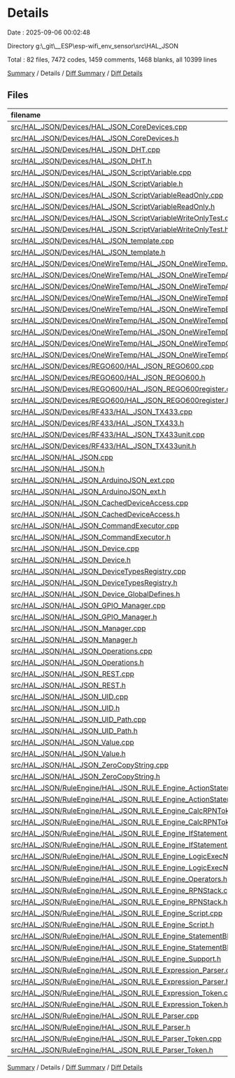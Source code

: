 # Details

Date : 2025-09-06 00:02:48

Directory g:\\_git\\__ESP\\esp-wifi_env_sensor\\src\\HAL_JSON

Total : 82 files,  7472 codes, 1459 comments, 1468 blanks, all 10399 lines

[Summary](results.md) / Details / [Diff Summary](diff.md) / [Diff Details](diff-details.md)

## Files
| filename | language | code | comment | blank | total |
| :--- | :--- | ---: | ---: | ---: | ---: |
| [src/HAL\_JSON/Devices/HAL\_JSON\_CoreDevices.cpp](/src/HAL_JSON/Devices/HAL_JSON_CoreDevices.cpp) | C++ | 280 | 66 | 51 | 397 |
| [src/HAL\_JSON/Devices/HAL\_JSON\_CoreDevices.h](/src/HAL_JSON/Devices/HAL_JSON_CoreDevices.h) | C++ | 106 | 35 | 23 | 164 |
| [src/HAL\_JSON/Devices/HAL\_JSON\_DHT.cpp](/src/HAL_JSON/Devices/HAL_JSON_DHT.cpp) | C++ | 118 | 6 | 16 | 140 |
| [src/HAL\_JSON/Devices/HAL\_JSON\_DHT.h](/src/HAL_JSON/Devices/HAL_JSON_DHT.h) | C++ | 37 | 2 | 14 | 53 |
| [src/HAL\_JSON/Devices/HAL\_JSON\_ScriptVariable.cpp](/src/HAL_JSON/Devices/HAL_JSON_SCRIPTVariable.cpp) | C++ | 43 | 2 | 8 | 53 |
| [src/HAL\_JSON/Devices/HAL\_JSON\_ScriptVariable.h](/src/HAL_JSON/Devices/HAL_JSON_SCRIPTVariable.h) | C++ | 22 | 0 | 7 | 29 |
| [src/HAL\_JSON/Devices/HAL\_JSON\_ScriptVariableReadOnly.cpp](/src/HAL_JSON/Devices/HAL_JSON_SCRIPTVariableReadOnly.cpp) | C++ | 35 | 2 | 8 | 45 |
| [src/HAL\_JSON/Devices/HAL\_JSON\_ScriptVariableReadOnly.h](/src/HAL_JSON/Devices/HAL_JSON_SCRIPTVariableReadOnly.h) | C++ | 20 | 0 | 7 | 27 |
| [src/HAL\_JSON/Devices/HAL\_JSON\_ScriptVariableWriteOnlyTest.cpp](/src/HAL_JSON/Devices/HAL_JSON_SCRIPTVariableWriteOnlyTest.cpp) | C++ | 35 | 2 | 8 | 45 |
| [src/HAL\_JSON/Devices/HAL\_JSON\_ScriptVariableWriteOnlyTest.h](/src/HAL_JSON/Devices/HAL_JSON_SCRIPTVariableWriteOnlyTest.h) | C++ | 20 | 0 | 7 | 27 |
| [src/HAL\_JSON/Devices/HAL\_JSON\_template.cpp](/src/HAL_JSON/Devices/HAL_JSON_template.cpp) | C++ | 23 | 1 | 8 | 32 |
| [src/HAL\_JSON/Devices/HAL\_JSON\_template.h](/src/HAL_JSON/Devices/HAL_JSON_template.h) | C++ | 18 | 0 | 6 | 24 |
| [src/HAL\_JSON/Devices/OneWireTemp/HAL\_JSON\_OneWireTemp.h](/src/HAL_JSON/Devices/OneWireTemp/HAL_JSON_OneWireTemp.h) | C++ | 4 | 3 | 2 | 9 |
| [src/HAL\_JSON/Devices/OneWireTemp/HAL\_JSON\_OneWireTempAutoRefresh.cpp](/src/HAL_JSON/Devices/OneWireTemp/HAL_JSON_OneWireTempAutoRefresh.cpp) | C++ | 43 | 5 | 8 | 56 |
| [src/HAL\_JSON/Devices/OneWireTemp/HAL\_JSON\_OneWireTempAutoRefresh.h](/src/HAL_JSON/Devices/OneWireTemp/HAL_JSON_OneWireTempAutoRefresh.h) | C++ | 31 | 0 | 17 | 48 |
| [src/HAL\_JSON/Devices/OneWireTemp/HAL\_JSON\_OneWireTempBus.cpp](/src/HAL_JSON/Devices/OneWireTemp/HAL_JSON_OneWireTempBus.cpp) | C++ | 221 | 12 | 34 | 267 |
| [src/HAL\_JSON/Devices/OneWireTemp/HAL\_JSON\_OneWireTempBus.h](/src/HAL_JSON/Devices/OneWireTemp/HAL_JSON_OneWireTempBus.h) | C++ | 44 | 1 | 16 | 61 |
| [src/HAL\_JSON/Devices/OneWireTemp/HAL\_JSON\_OneWireTempDevice.cpp](/src/HAL_JSON/Devices/OneWireTemp/HAL_JSON_OneWireTempDevice.cpp) | C++ | 99 | 14 | 27 | 140 |
| [src/HAL\_JSON/Devices/OneWireTemp/HAL\_JSON\_OneWireTempDevice.h](/src/HAL_JSON/Devices/OneWireTemp/HAL_JSON_OneWireTempDevice.h) | C++ | 53 | 2 | 18 | 73 |
| [src/HAL\_JSON/Devices/OneWireTemp/HAL\_JSON\_OneWireTempGroup.cpp](/src/HAL_JSON/Devices/OneWireTemp/HAL_JSON_OneWireTempGroup.cpp) | C++ | 181 | 6 | 18 | 205 |
| [src/HAL\_JSON/Devices/OneWireTemp/HAL\_JSON\_OneWireTempGroup.h](/src/HAL_JSON/Devices/OneWireTemp/HAL_JSON_OneWireTempGroup.h) | C++ | 29 | 1 | 12 | 42 |
| [src/HAL\_JSON/Devices/REGO600/HAL\_JSON\_REGO600.cpp](/src/HAL_JSON/Devices/REGO600/HAL_JSON_REGO600.cpp) | C++ | 122 | 4 | 13 | 139 |
| [src/HAL\_JSON/Devices/REGO600/HAL\_JSON\_REGO600.h](/src/HAL_JSON/Devices/REGO600/HAL_JSON_REGO600.h) | C++ | 28 | 1 | 6 | 35 |
| [src/HAL\_JSON/Devices/REGO600/HAL\_JSON\_REGO600register.cpp](/src/HAL_JSON/Devices/REGO600/HAL_JSON_REGO600register.cpp) | C++ | 58 | 4 | 11 | 73 |
| [src/HAL\_JSON/Devices/REGO600/HAL\_JSON\_REGO600register.h](/src/HAL_JSON/Devices/REGO600/HAL_JSON_REGO600register.h) | C++ | 39 | 3 | 9 | 51 |
| [src/HAL\_JSON/Devices/RF433/HAL\_JSON\_TX433.cpp](/src/HAL_JSON/Devices/RF433/HAL_JSON_TX433.cpp) | C++ | 102 | 4 | 14 | 120 |
| [src/HAL\_JSON/Devices/RF433/HAL\_JSON\_TX433.h](/src/HAL_JSON/Devices/RF433/HAL_JSON_TX433.h) | C++ | 25 | 0 | 9 | 34 |
| [src/HAL\_JSON/Devices/RF433/HAL\_JSON\_TX433unit.cpp](/src/HAL_JSON/Devices/RF433/HAL_JSON_TX433unit.cpp) | C++ | 70 | 2 | 14 | 86 |
| [src/HAL\_JSON/Devices/RF433/HAL\_JSON\_TX433unit.h](/src/HAL_JSON/Devices/RF433/HAL_JSON_TX433unit.h) | C++ | 31 | 6 | 12 | 49 |
| [src/HAL\_JSON/HAL\_JSON.cpp](/src/HAL_JSON/HAL_JSON.cpp) | C++ | 12 | 0 | 4 | 16 |
| [src/HAL\_JSON/HAL\_JSON.h](/src/HAL_JSON/HAL_JSON.h) | C++ | 15 | 0 | 6 | 21 |
| [src/HAL\_JSON/HAL\_JSON\_ArduinoJSON\_ext.cpp](/src/HAL_JSON/HAL_JSON_ArduinoJSON_ext.cpp) | C++ | 101 | 0 | 13 | 114 |
| [src/HAL\_JSON/HAL\_JSON\_ArduinoJSON\_ext.h](/src/HAL_JSON/HAL_JSON_ArduinoJSON_ext.h) | C++ | 25 | 0 | 11 | 36 |
| [src/HAL\_JSON/HAL\_JSON\_CachedDeviceAccess.cpp](/src/HAL_JSON/HAL_JSON_CachedDeviceAccess.cpp) | C++ | 48 | 0 | 8 | 56 |
| [src/HAL\_JSON/HAL\_JSON\_CachedDeviceAccess.h](/src/HAL_JSON/HAL_JSON_CachedDeviceAccess.h) | C++ | 25 | 8 | 12 | 45 |
| [src/HAL\_JSON/HAL\_JSON\_CommandExecutor.cpp](/src/HAL_JSON/HAL_JSON_CommandExecutor.cpp) | C++ | 251 | 24 | 34 | 309 |
| [src/HAL\_JSON/HAL\_JSON\_CommandExecutor.h](/src/HAL_JSON/HAL_JSON_CommandExecutor.h) | C++ | 41 | 6 | 11 | 58 |
| [src/HAL\_JSON/HAL\_JSON\_Device.cpp](/src/HAL_JSON/HAL_JSON_Device.cpp) | C++ | 36 | 0 | 12 | 48 |
| [src/HAL\_JSON/HAL\_JSON\_Device.h](/src/HAL_JSON/HAL_JSON_Device.h) | C++ | 62 | 6 | 19 | 87 |
| [src/HAL\_JSON/HAL\_JSON\_DeviceTypesRegistry.cpp](/src/HAL_JSON/HAL_JSON_DeviceTypesRegistry.cpp) | C++ | 35 | 2 | 10 | 47 |
| [src/HAL\_JSON/HAL\_JSON\_DeviceTypesRegistry.h](/src/HAL_JSON/HAL_JSON_DeviceTypesRegistry.h) | C++ | 22 | 0 | 10 | 32 |
| [src/HAL\_JSON/HAL\_JSON\_Device\_GlobalDefines.h](/src/HAL_JSON/HAL_JSON_Device_GlobalDefines.h) | C++ | 42 | 5 | 14 | 61 |
| [src/HAL\_JSON/HAL\_JSON\_GPIO\_Manager.cpp](/src/HAL_JSON/HAL_JSON_GPIO_Manager.cpp) | C++ | 215 | 13 | 16 | 244 |
| [src/HAL\_JSON/HAL\_JSON\_GPIO\_Manager.h](/src/HAL_JSON/HAL_JSON_GPIO_Manager.h) | C++ | 52 | 15 | 18 | 85 |
| [src/HAL\_JSON/HAL\_JSON\_Manager.cpp](/src/HAL_JSON/HAL_JSON_Manager.cpp) | C++ | 262 | 28 | 43 | 333 |
| [src/HAL\_JSON/HAL\_JSON\_Manager.h](/src/HAL_JSON/HAL_JSON_Manager.h) | C++ | 50 | 7 | 13 | 70 |
| [src/HAL\_JSON/HAL\_JSON\_Operations.cpp](/src/HAL_JSON/HAL_JSON_Operations.cpp) | C++ | 24 | 0 | 3 | 27 |
| [src/HAL\_JSON/HAL\_JSON\_Operations.h](/src/HAL_JSON/HAL_JSON_Operations.h) | C++ | 74 | 15 | 15 | 104 |
| [src/HAL\_JSON/HAL\_JSON\_REST.cpp](/src/HAL_JSON/HAL_JSON_REST.cpp) | C++ | 26 | 2 | 8 | 36 |
| [src/HAL\_JSON/HAL\_JSON\_REST.h](/src/HAL_JSON/HAL_JSON_REST.h) | C++ | 24 | 3 | 7 | 34 |
| [src/HAL\_JSON/HAL\_JSON\_UID.cpp](/src/HAL_JSON/HAL_JSON_UID.cpp) | C++ | 59 | 1 | 9 | 69 |
| [src/HAL\_JSON/HAL\_JSON\_UID.h](/src/HAL_JSON/HAL_JSON_UID.h) | C++ | 33 | 3 | 7 | 43 |
| [src/HAL\_JSON/HAL\_JSON\_UID\_Path.cpp](/src/HAL_JSON/HAL_JSON_UID_Path.cpp) | C++ | 110 | 1 | 11 | 122 |
| [src/HAL\_JSON/HAL\_JSON\_UID\_Path.h](/src/HAL_JSON/HAL_JSON_UID_Path.h) | C++ | 40 | 5 | 15 | 60 |
| [src/HAL\_JSON/HAL\_JSON\_Value.cpp](/src/HAL_JSON/HAL_JSON_Value.cpp) | C++ | 138 | 13 | 29 | 180 |
| [src/HAL\_JSON/HAL\_JSON\_Value.h](/src/HAL_JSON/HAL_JSON_Value.h) | C++ | 53 | 7 | 17 | 77 |
| [src/HAL\_JSON/HAL\_JSON\_ZeroCopyString.cpp](/src/HAL_JSON/HAL_JSON_ZeroCopyString.cpp) | C++ | 364 | 32 | 66 | 462 |
| [src/HAL\_JSON/HAL\_JSON\_ZeroCopyString.h](/src/HAL_JSON/HAL_JSON_ZeroCopyString.h) | C++ | 60 | 54 | 9 | 123 |
| [src/HAL\_JSON/RuleEngine/HAL\_JSON\_RULE\_Engine\_ActionStatement.cpp](/src/HAL_JSON/RuleEngine/HAL_JSON_SCRIPT_ENGINE_ActionStatement.cpp) | C++ | 53 | 143 | 11 | 207 |
| [src/HAL\_JSON/RuleEngine/HAL\_JSON\_RULE\_Engine\_ActionStatement.h](/src/HAL_JSON/RuleEngine/HAL_JSON_SCRIPT_ENGINE_ActionStatement.h) | C++ | 35 | 11 | 17 | 63 |
| [src/HAL\_JSON/RuleEngine/HAL\_JSON\_RULE\_Engine\_CalcRPNToken.cpp](/src/HAL_JSON/RuleEngine/HAL_JSON_SCRIPT_ENGINE_CalcRPNToken.cpp) | C++ | 133 | 243 | 16 | 392 |
| [src/HAL\_JSON/RuleEngine/HAL\_JSON\_RULE\_Engine\_CalcRPNToken.h](/src/HAL_JSON/RuleEngine/HAL_JSON_SCRIPT_ENGINE_CalcRPNToken.h) | C++ | 67 | 25 | 16 | 108 |
| [src/HAL\_JSON/RuleEngine/HAL\_JSON\_RULE\_Engine\_IfStatement.cpp](/src/HAL_JSON/RuleEngine/HAL_JSON_SCRIPT_ENGINE_IfStatement.cpp) | C++ | 142 | 21 | 25 | 188 |
| [src/HAL\_JSON/RuleEngine/HAL\_JSON\_RULE\_Engine\_IfStatement.h](/src/HAL_JSON/RuleEngine/HAL_JSON_SCRIPT_ENGINE_IfStatement.h) | C++ | 48 | 23 | 19 | 90 |
| [src/HAL\_JSON/RuleEngine/HAL\_JSON\_RULE\_Engine\_LogicExecNode.cpp](/src/HAL_JSON/RuleEngine/HAL_JSON_SCRIPT_ENGINE_LogicExecNode.cpp) | C++ | 152 | 22 | 21 | 195 |
| [src/HAL\_JSON/RuleEngine/HAL\_JSON\_RULE\_Engine\_LogicExecNode.h](/src/HAL_JSON/RuleEngine/HAL_JSON_SCRIPT_ENGINE_LogicExecNode.h) | C++ | 39 | 5 | 15 | 59 |
| [src/HAL\_JSON/RuleEngine/HAL\_JSON\_RULE\_Engine\_Operators.h](/src/HAL_JSON/RuleEngine/HAL_JSON_SCRIPT_ENGINE_Operators.h) | C++ | 21 | 2 | 2 | 25 |
| [src/HAL\_JSON/RuleEngine/HAL\_JSON\_RULE\_Engine\_RPNStack.cpp](/src/HAL_JSON/RuleEngine/HAL_JSON_SCRIPT_ENGINE_RPNStack.cpp) | C++ | 5 | 0 | 3 | 8 |
| [src/HAL\_JSON/RuleEngine/HAL\_JSON\_RULE\_Engine\_RPNStack.h](/src/HAL_JSON/RuleEngine/HAL_JSON_SCRIPT_ENGINE_RPNStack.h) | C++ | 30 | 0 | 10 | 40 |
| [src/HAL\_JSON/RuleEngine/HAL\_JSON\_RULE\_Engine\_Script.cpp](/src/HAL_JSON/RuleEngine/HAL_JSON_SCRIPT_ENGINE_Script.cpp) | C++ | 153 | 20 | 36 | 209 |
| [src/HAL\_JSON/RuleEngine/HAL\_JSON\_RULE\_Engine\_Script.h](/src/HAL_JSON/RuleEngine/HAL_JSON_SCRIPT_ENGINE_Script.h) | C++ | 44 | 24 | 15 | 83 |
| [src/HAL\_JSON/RuleEngine/HAL\_JSON\_RULE\_Engine\_StatementBlock.cpp](/src/HAL_JSON/RuleEngine/HAL_JSON_SCRIPT_ENGINE_StatementBlock.cpp) | C++ | 33 | 6 | 13 | 52 |
| [src/HAL\_JSON/RuleEngine/HAL\_JSON\_RULE\_Engine\_StatementBlock.h](/src/HAL_JSON/RuleEngine/HAL_JSON_SCRIPT_ENGINE_StatementBlock.h) | C++ | 22 | 2 | 12 | 36 |
| [src/HAL\_JSON/RuleEngine/HAL\_JSON\_RULE\_Engine\_Support.h](/src/HAL_JSON/RuleEngine/HAL_JSON_SCRIPT_ENGINE_Support.h) | C++ | 24 | 0 | 4 | 28 |
| [src/HAL\_JSON/RuleEngine/HAL\_JSON\_RULE\_Expression\_Parser.cpp](/src/HAL_JSON/RuleEngine/HAL_JSON_SCRIPT_ENGINE_Expression_Parser.cpp) | C++ | 701 | 108 | 103 | 912 |
| [src/HAL\_JSON/RuleEngine/HAL\_JSON\_RULE\_Expression\_Parser.h](/src/HAL_JSON/RuleEngine/HAL_JSON_SCRIPT_ENGINE_Expression_Parser.h) | C++ | 112 | 9 | 25 | 146 |
| [src/HAL\_JSON/RuleEngine/HAL\_JSON\_RULE\_Expression\_Token.cpp](/src/HAL_JSON/RuleEngine/HAL_JSON_SCRIPT_ENGINE_Expression_Token.cpp) | C++ | 127 | 3 | 9 | 139 |
| [src/HAL\_JSON/RuleEngine/HAL\_JSON\_RULE\_Expression\_Token.h](/src/HAL_JSON/RuleEngine/HAL_JSON_SCRIPT_ENGINE_Expression_Token.h) | C++ | 67 | 2 | 7 | 76 |
| [src/HAL\_JSON/RuleEngine/HAL\_JSON\_RULE\_Parser.cpp](/src/HAL_JSON/RuleEngine/HAL_JSON_SCRIPT_ENGINE_Parser.cpp) | C++ | 831 | 262 | 150 | 1,243 |
| [src/HAL\_JSON/RuleEngine/HAL\_JSON\_RULE\_Parser.h](/src/HAL_JSON/RuleEngine/HAL_JSON_SCRIPT_ENGINE_Parser.h) | C++ | 77 | 26 | 29 | 132 |
| [src/HAL\_JSON/RuleEngine/HAL\_JSON\_RULE\_Parser\_Token.cpp](/src/HAL_JSON/RuleEngine/HAL_JSON_SCRIPT_ENGINE_Parser_Token.cpp) | C++ | 237 | 21 | 34 | 292 |
| [src/HAL\_JSON/RuleEngine/HAL\_JSON\_RULE\_Parser\_Token.h](/src/HAL_JSON/RuleEngine/HAL_JSON_SCRIPT_ENGINE_Parser_Token.h) | C++ | 83 | 47 | 23 | 153 |

[Summary](results.md) / Details / [Diff Summary](diff.md) / [Diff Details](diff-details.md)